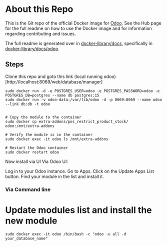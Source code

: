 About this Repo
======

This is the Git repo of the official Docker image for [Odoo](https://registry.hub.docker.com/_/odoo/). See the Hub page for the full readme on how to use the Docker image and for information regarding contributing and issues.

The full readme is generated over in [docker-library/docs](https://github.com/docker-library/docs), specifically in [docker-library/docs/odoo](https://github.com/docker-library/docs/tree/master/odoo).


## Steps
Clone this repo 
and goto this link
(local running odoo)[http://localhost:8069/web/database/manager]
```
sudo docker run -d -e POSTGRES_USER=odoo -e POSTGRES_PASSWORD=odoo -e POSTGRES_DB=postgres --name db postgres:15
sudo docker run -v odoo-data:/var/lib/odoo -d -p 8069:8069 --name odoo --link db:db -t odoo
```


```

# Copy the module to the container
sudo docker cp extra-addons/pos_restrict_product_stock/ odoo:/mnt/extra-addons

# Verify the module is in the container
sudo docker exec -it odoo ls /mnt/extra-addons

# Restart the Odoo container
sudo docker restart odoo

```
Now install via UI
Via Odoo UI:

Log in to your Odoo instance.
Go to Apps.
Click on the Update Apps List button.
Find your module in the list and install it.

### Via Command line 
# Update modules list and install the new module

```
sudo docker exec -it odoo /bin/bash -c "odoo -u all -d your_database_name"
```
